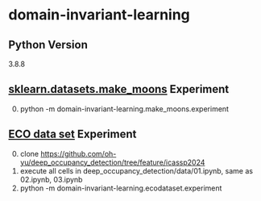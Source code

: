 # domain-invariant-learning

## Python Version
3.8.8

## [sklearn.datasets.make_moons](https://scikit-learn.org/stable/modules/generated/sklearn.datasets.make_moons.html "make_moons REF") Experiment 
0. python -m domain-invariant-learning.make_moons.experiment

## [ECO data set](https://vs.inf.ethz.ch/res/show.html?what=eco-data "ECO data set REF") Experiment
0. clone https://github.com/oh-yu/deep_occupancy_detection/tree/feature/icassp2024
1. execute all cells in deep_occupancy_detection/data/01.ipynb, same as 02.ipynb, 03.ipynb
2. python -m domain-invariant-learning.ecodataset.experiment
